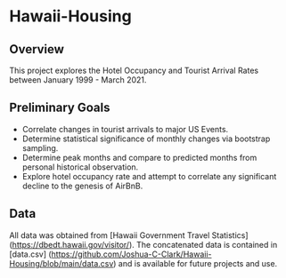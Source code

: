 # Hawaii-Housing

## Overview

This project explores the Hotel Occupancy and Tourist Arrival Rates between January 1999 - March 2021.

## Preliminary Goals

- Correlate changes in tourist arrivals to major US Events.
- Determine statistical significance of monthly changes via bootstrap sampling.
- Determine peak months and compare to predicted months from personal historical observation.
- Explore hotel occupancy rate and attempt to correlate any significant decline to the genesis of AirBnB.

## Data

All data was obtained from [Hawaii Government Travel Statistics] (https://dbedt.hawaii.gov/visitor/). The concatenated data is contained in [data.csv] (https://github.com/Joshua-C-Clark/Hawaii-Housing/blob/main/data.csv) and is available for future projects and use.
